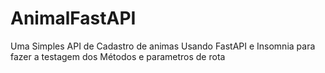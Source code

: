 # AnimalFastAPI
Uma Simples API de Cadastro de animas Usando FastAPI e Insomnia para fazer a testagem dos Métodos e parametros de rota
